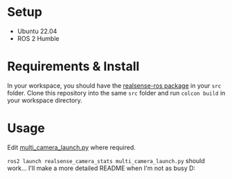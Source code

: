 # Setup
- Ubuntu 22.04
- ROS 2 Humble

# Requirements & Install
In your workspace, you should have the [realsense-ros package](https://github.com/IntelRealSense/realsense-ros/) in your `src` folder. Clone this repository into the same `src` folder and run `colcon build` in your workspace directory.

# Usage
Edit [multi_camera_launch.py](./realsense_camera_stats/launch/multi_camera_launch.py) where required.

`ros2 launch realsense_camera_stats multi_camera_launch.py` should work... I'll make a more detailed README when I'm not as busy D:
